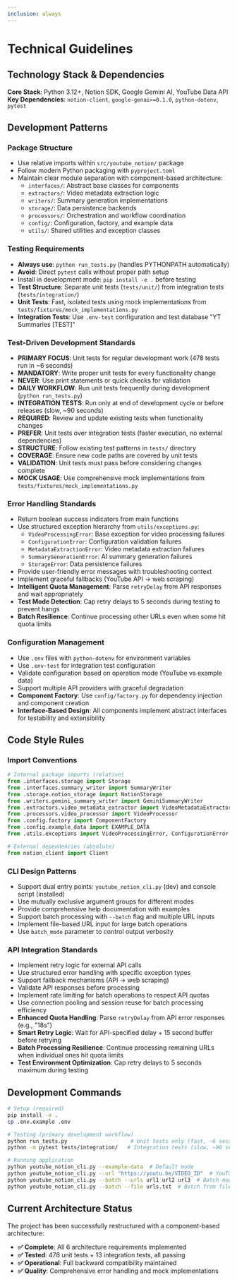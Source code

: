 ```yaml
---
inclusion: always
---
```


# Technical Guidelines

## Technology Stack & Dependencies

**Core Stack**: Python 3.12+, Notion SDK, Google Gemini AI, YouTube Data API
**Key Dependencies**: `notion-client`, `google-genai>=0.1.0`, `python-dotenv`, `pytest`

## Development Patterns

### Package Structure
- Use relative imports within `src/youtube_notion/` package
- Follow modern Python packaging with `pyproject.toml`
- Maintain clear module separation with component-based architecture:
  - `interfaces/`: Abstract base classes for components
  - `extractors/`: Video metadata extraction logic
  - `writers/`: Summary generation implementations
  - `storage/`: Data persistence backends
  - `processors/`: Orchestration and workflow coordination
  - `config/`: Configuration, factory, and example data
  - `utils/`: Shared utilities and exception classes

### Testing Requirements
- **Always use**: `python run_tests.py` (handles PYTHONPATH automatically)
- **Avoid**: Direct `pytest` calls without proper path setup
- Install in development mode: `pip install -e .` before testing
- **Test Structure**: Separate unit tests (`tests/unit/`) from integration tests (`tests/integration/`)
- **Unit Tests**: Fast, isolated tests using mock implementations from `tests/fixtures/mock_implementations.py`
- **Integration Tests**: Use `.env-test` configuration and test database "YT Summaries [TEST]"

### Test-Driven Development Standards
- **PRIMARY FOCUS**: Unit tests for regular development work (478 tests run in ~6 seconds)
- **MANDATORY**: Write proper unit tests for every functionality change
- **NEVER**: Use print statements or quick checks for validation
- **DAILY WORKFLOW**: Run unit tests frequently during development (`python run_tests.py`)
- **INTEGRATION TESTS**: Run only at end of development cycle or before releases (slow, ~90 seconds)
- **REQUIRED**: Review and update existing tests when functionality changes
- **PREFER**: Unit tests over integration tests (faster execution, no external dependencies)
- **STRUCTURE**: Follow existing test patterns in `tests/` directory
- **COVERAGE**: Ensure new code paths are covered by unit tests
- **VALIDATION**: Unit tests must pass before considering changes complete
- **MOCK USAGE**: Use comprehensive mock implementations from `tests/fixtures/mock_implementations.py`

### Error Handling Standards
- Return boolean success indicators from main functions
- Use structured exception hierarchy from `utils/exceptions.py`:
  - `VideoProcessingError`: Base exception for video processing failures
  - `ConfigurationError`: Configuration validation failures
  - `MetadataExtractionError`: Video metadata extraction failures
  - `SummaryGenerationError`: AI summary generation failures
  - `StorageError`: Data persistence failures
- Provide user-friendly error messages with troubleshooting context
- Implement graceful fallbacks (YouTube API → web scraping)
- **Intelligent Quota Management**: Parse `retryDelay` from API responses and wait appropriately
- **Test Mode Detection**: Cap retry delays to 5 seconds during testing to prevent hangs
- **Batch Resilience**: Continue processing other URLs even when some hit quota limits

### Configuration Management
- Use `.env` files with `python-dotenv` for environment variables
- Use `.env-test` for integration test configuration
- Validate configuration based on operation mode (YouTube vs example data)
- Support multiple API providers with graceful degradation
- **Component Factory**: Use `config/factory.py` for dependency injection and component creation
- **Interface-Based Design**: All components implement abstract interfaces for testability and extensibility

## Code Style Rules

### Import Conventions
```python
# Internal package imports (relative)
from .interfaces.storage import Storage
from .interfaces.summary_writer import SummaryWriter
from .storage.notion_storage import NotionStorage
from .writers.gemini_summary_writer import GeminiSummaryWriter
from .extractors.video_metadata_extractor import VideoMetadataExtractor
from .processors.video_processor import VideoProcessor
from .config.factory import ComponentFactory
from .config.example_data import EXAMPLE_DATA
from .utils.exceptions import VideoProcessingError, ConfigurationError

# External dependencies (absolute)
from notion_client import Client
```

### CLI Design Patterns
- Support dual entry points: `youtube_notion_cli.py` (dev) and console script (installed)
- Use mutually exclusive argument groups for different modes
- Provide comprehensive help documentation with examples
- Support batch processing with `--batch` flag and multiple URL inputs
- Implement file-based URL input for large batch operations
- Use `batch_mode` parameter to control output verbosity

### API Integration Standards
- Implement retry logic for external API calls
- Use structured error handling with specific exception types
- Support fallback mechanisms (API → web scraping)
- Validate API responses before processing
- Implement rate limiting for batch operations to respect API quotas
- Use connection pooling and session reuse for batch processing efficiency
- **Enhanced Quota Handling**: Parse `retryDelay` from API error responses (e.g., "18s")
- **Smart Retry Logic**: Wait for API-specified delay + 15 second buffer before retrying
- **Batch Processing Resilience**: Continue processing remaining URLs when individual ones hit quota limits
- **Test Environment Optimization**: Cap retry delays to 5 seconds maximum during testing

## Development Commands

```bash
# Setup (required)
pip install -e .
cp .env.example .env

# Testing (primary development workflow)
python run_tests.py                    # Unit tests only (fast, ~6 seconds)
python -m pytest tests/integration/   # Integration tests (slow, ~90 seconds, run at end)

# Running application
python youtube_notion_cli.py --example-data  # Default mode
python youtube_notion_cli.py --url "https://youtu.be/VIDEO_ID"  # YouTube mode
python youtube_notion_cli.py --batch --urls url1 url2 url3  # Batch mode
python youtube_notion_cli.py --batch --file urls.txt  # Batch from file
```

## Current Architecture Status

The project has been successfully restructured with a component-based architecture:

- **✅ Complete**: All 6 architecture requirements implemented
- **✅ Tested**: 478 unit tests + 13 integration tests, all passing
- **✅ Operational**: Full backward compatibility maintained
- **✅ Quality**: Comprehensive error handling and mock implementations
